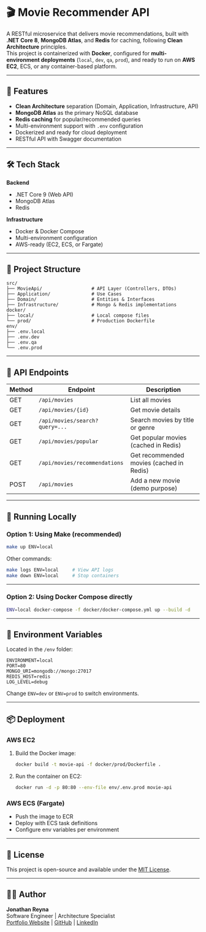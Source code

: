 # 🎬 Movie Recommender API

A RESTful microservice that delivers movie recommendations, built with **.NET Core 8**, **MongoDB Atlas**, and **Redis** for caching, following **Clean Architecture** principles.  
This project is containerized with **Docker**, configured for **multi-environment deployments** (`local`, `dev`, `qa`, `prod`), and ready to run on **AWS EC2**, ECS, or any container-based platform.

---

## 📌 Features

- **Clean Architecture** separation (Domain, Application, Infrastructure, API)
- **MongoDB Atlas** as the primary NoSQL database
- **Redis caching** for popular/recommended queries
- Multi-environment support with `.env` configuration
- Dockerized and ready for cloud deployment
- RESTful API with Swagger documentation

---

## 🛠️ Tech Stack

**Backend**
- .NET Core 9 (Web API)
- MongoDB Atlas
- Redis

**Infrastructure**
- Docker & Docker Compose
- Multi-environment configuration
- AWS-ready (EC2, ECS, or Fargate)

---

## 📁 Project Structure

```
src/
├── MovieApi/                  # API Layer (Controllers, DTOs)
├── Application/               # Use Cases
├── Domain/                    # Entities & Interfaces
├── Infrastructure/            # Mongo & Redis implementations
docker/
├── local/                     # Local compose files
└── prod/                      # Production Dockerfile
env/
├── .env.local
├── .env.dev
├── .env.qa
└── .env.prod
```

---

## 🔌 API Endpoints

| Method | Endpoint                       | Description                                  |
|--------|---------------------------------|----------------------------------------------|
| GET    | `/api/movies`                   | List all movies                              |
| GET    | `/api/movies/{id}`              | Get movie details                            |
| GET    | `/api/movies/search?query=...`  | Search movies by title or genre              |
| GET    | `/api/movies/popular`           | Get popular movies (cached in Redis)         |
| GET    | `/api/movies/recommendations`   | Get recommended movies (cached in Redis)     |
| POST   | `/api/movies`                   | Add a new movie (demo purpose)               |

---

## 🚀 Running Locally

### **Option 1: Using Make (recommended)**

```bash
make up ENV=local
```

Other commands:
```bash
make logs ENV=local     # View API logs
make down ENV=local     # Stop containers
```

---

### **Option 2: Using Docker Compose directly**

```bash
ENV=local docker-compose -f docker/docker-compose.yml up --build -d
```

---

## 🔧 Environment Variables

Located in the `/env` folder:

```
ENVIRONMENT=local
PORT=80
MONGO_URI=mongodb://mongo:27017
REDIS_HOST=redis
LOG_LEVEL=debug
```

Change `ENV=dev` or `ENV=prod` to switch environments.

---

## 📦 Deployment

### AWS EC2
1. Build the Docker image:
   ```bash
   docker build -t movie-api -f docker/prod/Dockerfile .
   ```
2. Run the container on EC2:
   ```bash
   docker run -d -p 80:80 --env-file env/.env.prod movie-api
   ```

### AWS ECS (Fargate)
- Push the image to ECR
- Deploy with ECS task definitions
- Configure env variables per environment

---

## 📜 License
This project is open-source and available under the [MIT License](LICENSE).

---

## 👨‍💻 Author
**Jonathan Reyna**  
Software Engineer | Architecture Specialist  
[Portfolio Website](https://jhonlpjr.github.io/) | [GitHub](https://github.com/jhonlpjr) | [LinkedIn](https://www.linkedin.com/in/jonathan-reyna-rossel-889195168/)
